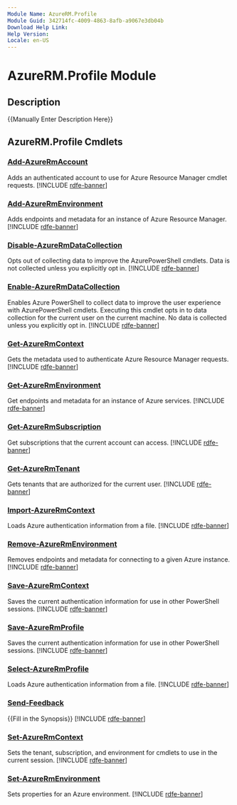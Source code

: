 ```yaml
---
Module Name: AzureRM.Profile
Module Guid: 342714fc-4009-4863-8afb-a9067e3db04b
Download Help Link:
Help Version:
Locale: en-US
---
```


# AzureRM.Profile Module
## Description
{{Manually Enter Description Here}}

## AzureRM.Profile Cmdlets
### [Add-AzureRmAccount](Add-AzureRmAccount.md)
Adds an authenticated account to use for Azure Resource Manager cmdlet requests.  [!INCLUDE [rdfe-banner](../../includes/rdfe-banner.md)]

### [Add-AzureRmEnvironment](Add-AzureRmEnvironment.md)
Adds endpoints and metadata for an instance of Azure Resource Manager.  [!INCLUDE [rdfe-banner](../../includes/rdfe-banner.md)]

### [Disable-AzureRmDataCollection](Disable-AzureRmDataCollection.md)
Opts out of collecting data to improve the AzurePowerShell cmdlets.  Data is not collected unless you explicitly opt in.  [!INCLUDE [rdfe-banner](../../includes/rdfe-banner.md)]

### [Enable-AzureRmDataCollection](Enable-AzureRmDataCollection.md)
Enables Azure PowerShell to collect data to improve the user experience with AzurePowerShell cmdlets. Executing this cmdlet opts in to data collection for the current user on the current machine. No data is collected unless you explicitly opt in.  [!INCLUDE [rdfe-banner](../../includes/rdfe-banner.md)]

### [Get-AzureRmContext](Get-AzureRmContext.md)
Gets the metadata used to authenticate Azure Resource Manager requests.  [!INCLUDE [rdfe-banner](../../includes/rdfe-banner.md)]

### [Get-AzureRmEnvironment](Get-AzureRmEnvironment.md)
Get endpoints and metadata for an instance of Azure services.  [!INCLUDE [rdfe-banner](../../includes/rdfe-banner.md)]

### [Get-AzureRmSubscription](Get-AzureRmSubscription.md)
Get subscriptions that the current account can access.  [!INCLUDE [rdfe-banner](../../includes/rdfe-banner.md)]

### [Get-AzureRmTenant](Get-AzureRmTenant.md)
Gets tenants that are authorized for the current user.  [!INCLUDE [rdfe-banner](../../includes/rdfe-banner.md)]

### [Import-AzureRmContext](Import-AzureRmContext.md)
Loads Azure authentication information from a file.  [!INCLUDE [rdfe-banner](../../includes/rdfe-banner.md)]

### [Remove-AzureRmEnvironment](Remove-AzureRmEnvironment.md)
Removes endpoints and metadata for connecting to a given Azure instance.  [!INCLUDE [rdfe-banner](../../includes/rdfe-banner.md)]

### [Save-AzureRmContext](Save-AzureRmContext.md)
Saves the current authentication information for use in other PowerShell sessions.  [!INCLUDE [rdfe-banner](../../includes/rdfe-banner.md)]

### [Save-AzureRmProfile](Save-AzureRmProfile.md)
Saves the current authentication information for use in other PowerShell sessions.  [!INCLUDE [rdfe-banner](../../includes/rdfe-banner.md)]

### [Select-AzureRmProfile](Select-AzureRmProfile.md)
Loads Azure authentication information from a file.  [!INCLUDE [rdfe-banner](../../includes/rdfe-banner.md)]

### [Send-Feedback](Send-Feedback.md)
{{Fill in the Synopsis}}  [!INCLUDE [rdfe-banner](../../includes/rdfe-banner.md)]

### [Set-AzureRmContext](Set-AzureRmContext.md)
Sets the tenant, subscription, and environment for cmdlets to use in the current session.  [!INCLUDE [rdfe-banner](../../includes/rdfe-banner.md)]

### [Set-AzureRmEnvironment](Set-AzureRmEnvironment.md)
Sets properties for an Azure environment.  [!INCLUDE [rdfe-banner](../../includes/rdfe-banner.md)]

